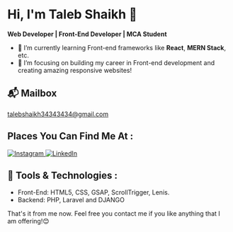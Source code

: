 # Hi, I'm Taleb Shaikh 👋

**Web Developer | Front-End Developer | MCA Student**

- 🌱 I’m currently learning Front-end frameworks like **React**, **MERN Stack**, etc.
- 🔭 I’m focusing on building my career in Front-end development and creating amazing responsive websites!

## 📬 Mailbox
<a href="https://mail.google.com/mail/u/0/?fs=1&to=talebshaikh34343434@gmail.com" target="_blank" style="text-decoration:none; color:inherit;">talebshaikh34343434@gmail.com</a>


## Places You Can Find Me At :
<div align="start">
  <a href="https://www.instagram.com/__t_a_l_e_b__/" target="_blank">
    <img src="https://img.shields.io/badge/Instagram-%23E4405F?style=for-the-badge&logo=instagram&logoColor=white" alt="Instagram" />
  </a>
  <a href="https://www.linkedin.com/in/taleb-shaikh-2a1b94281/" target="_blank">
    <img src="https://img.shields.io/badge/LinkedIn-%230077B5?style=for-the-badge&logo=linkedin&logoColor=white" alt="LinkedIn" />
  </a>
</div>

## 🔧 Tools & Technologies :
- Front-End: HTML5, CSS, GSAP, ScrollTrigger, Lenis.
- Backend: PHP, Laravel and DJANGO

That's it from me now. Feel free you contact me if you like anything that I am offering!😊
